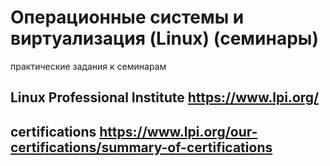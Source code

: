 # Операционные системы и виртуализация (Linux) (семинары)

практические задания к семинарам

## Linux Professional Institute https://www.lpi.org/

## certifications https://www.lpi.org/our-certifications/summary-of-certifications
